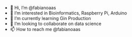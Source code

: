 - 👋 Hi, I’m @fabianoaas
- 👀 I’m interested in Bioinformatics, Raspberry Pi, Arduino
- 🌱 I’m currently learning Gin Production
- 💞️ I’m looking to collaborate on data science
- 📫 How to reach me @fabianoaas

<!---
fabianoaas/fabianoaas is a ✨ special ✨ repository because its `README.md` (this file) appears on your GitHub profile.
You can click the Preview link to take a look at your changes.
--->
